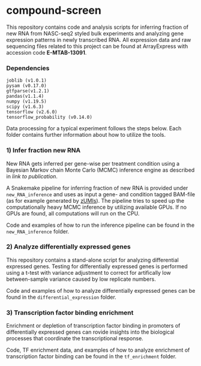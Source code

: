 # compound-screen
This repository contains code and analysis scripts for inferring fraction of new RNA from NASC-seq2 styled bulk experiments and analyzing gene expression patterns in newly transcribed RNA. All expression data and raw sequencing files related to this project can be found at ArrayExpress with accession code **E-MTAB-13091**.

### Dependencies
```
joblib (v1.0.1)
pysam (v0.17.0)
gtfparse(v1.2.1)
pandas(v1.1.4) 
numpy (v1.19.5) 
scipy (v1.6.3)
tensorflow (v2.6.0)
tensorflow_probability (v0.14.0)
```
Data processing for a typical experiment follows the steps below. Each folder contains further information about how to utilize the tools.

### 1) Infer fraction new RNA
New RNA gets inferred per gene-wise per treatment condition using a Bayesian Markov chain Monte Carlo (MCMC) inference engine as described in *link to publication*.

A Snakemake pipeline for inferring fraction of new RNA is provided under `new_RNA_inference` and uses as input a gene- and condition tagged BAM-file (as for example generated by [zUMIs](https://github.com/sdparekh/zUMIs)). The pipeline tries to speed up the computationally heavy MCMC inference by utilizing available GPUs. If no GPUs are found, all computations will run on the CPU. 

Code and examples of how to run the inference pipeline can be found in the `new_RNA_inference` folder.

### 2) Analyze differentially expressed genes
This repository contains a stand-alone script for analyzing differential expressed genes. Testing for differentially expressed genes is performed using a t-test with variance adjustment to correct for artifically low between-sample variance caused by low replicate numbers.

Code and examples of how to analyze differentially expressed genes can be found in the `differential_expression` folder.

### 3) Transcription factor binding enrichment
Enrichment or depletion of transcription factor binding in promoters of differentially expressed genes can rovide insights into the biological processes that coordinate the transcriptional response.

Code, TF enrichment data, and examples of how to analyze enrichment of transcription factor binding can be found in the `tf_enrichment` folder.
